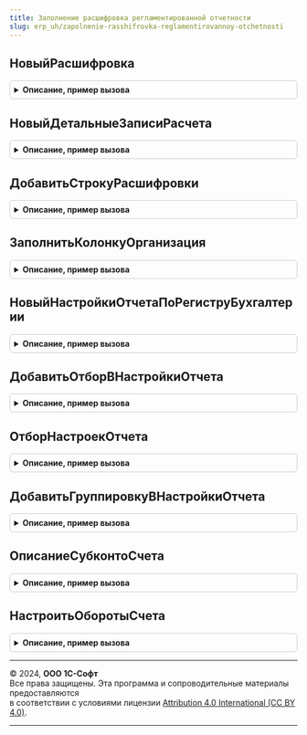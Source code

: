 ```yaml
---
title: Заполнение расшифровка регламентированной отчетности
slug: erp_uh/zapolnenie-rasshifrovka-reglamentirovannoy-otchetnosti
---
```



## НовыйРасшифровка
<details style="margin: 1em 0; padding: 0.5em; border: 1px solid #ccc; border-radius: 6px;">

<summary style="font-weight: bold; cursor: pointer;">Описание, пример вызова</summary>

```bsl

// Инициализирует коллекцию, содержащую описание порядка расчета показателей отчетности - "расшифровку".
// Вывод расшифровки предполагается с помощью общей формы РасшифровкаПоказателейРегламентированныхОтчетов.
//
// Возвращаемое значение:
//  ТаблицаЗначений - см. содержимое функции.
//
Функция НовыйРасшифровка() Экспорт
```

Пример вызова
```bsl
Результат = ЗаполнениеРасшифровкаРегламентированнойОтчетности.НовыйРасшифровка() 
```
</details>

## НовыйДетальныеЗаписиРасчета
<details style="margin: 1em 0; padding: 0.5em; border: 1px solid #ccc; border-radius: 6px;">

<summary style="font-weight: bold; cursor: pointer;">Описание, пример вызова</summary>

```bsl

// Инициализирует коллекцию, содержащую детальные записи расчета показателя.
// Вывод расшифровки предполагается с помощью общей формы РасшифровкаПоказателейРегламентированныхОтчетов
//
// Возвращаемое значение:
//  ТаблицаЗначений - см. содержимое функции
//
Функция НовыйДетальныеЗаписиРасчета() Экспорт
```

Пример вызова
```bsl
Результат = ЗаполнениеРасшифровкаРегламентированнойОтчетности.НовыйДетальныеЗаписиРасчета() 
```
</details>

## ДобавитьСтрокуРасшифровки
<details style="margin: 1em 0; padding: 0.5em; border: 1px solid #ccc; border-radius: 6px;">

<summary style="font-weight: bold; cursor: pointer;">Описание, пример вызова</summary>

```bsl

// Добавляет описание строки расшифровки в таблицу расшифровок.
// В случае, если таблица расшифровок не инициализирована, выполняется ее инициализация.
//
Процедура ДобавитьСтрокуРасшифровки(ТаблицаРасшифровок, ИмяПоказателя, НаименованиеПоказателя, ЗнакОперации, НаименованиеСлагаемого, Сумма, ИмяРаздела, ДополнительныеПараметры = Неопределено) Экспорт
```

Пример вызова
```bsl
ЗаполнениеРасшифровкаРегламентированнойОтчетности.ДобавитьСтрокуРасшифровки(ТаблицаРасшифровок, ИмяПоказателя, НаименованиеПоказателя, ЗнакОперации, НаименованиеСлагаемого, Сумма, ИмяРаздела, ДополнительныеПараметры);
```
</details>

## ЗаполнитьКолонкуОрганизация
<details style="margin: 1em 0; padding: 0.5em; border: 1px solid #ccc; border-radius: 6px;">

<summary style="font-weight: bold; cursor: pointer;">Описание, пример вызова</summary>

```bsl

// Обеспечивает наличие заполненной колонки Организация.
// В некоторых случаях предполагается, что в расшифровках нет колонки Организация,
// а в других - что она есть и заполнена.
// При инициализации расшифровки в ходе вызова ДобавитьСтрокуРасшифровки колонка Организация отсутствует.
// Если важно ее наличие, следует обеспечить ее наличие и заполнение после заполнения расшифровки.
//
// Параметры:
//  ТаблицаРасшифровок	 - ТаблицаЗначений - см. НовыйРасшифровка()
//  Организация			 - СправочникСсылка.Организации - организация для заполнения
//
Процедура ЗаполнитьКолонкуОрганизация(ТаблицаРасшифровок, Организация) Экспорт
```

Пример вызова
```bsl
ЗаполнениеРасшифровкаРегламентированнойОтчетности.ЗаполнитьКолонкуОрганизация(ТаблицаРасшифровок, Организация) 
```
</details>

## НовыйНастройкиОтчетаПоРегиструБухгалтерии
<details style="margin: 1em 0; padding: 0.5em; border: 1px solid #ccc; border-radius: 6px;">

<summary style="font-weight: bold; cursor: pointer;">Описание, пример вызова</summary>

```bsl

// Готовит настройки отчета в формате, понятном форме РасшифровкаПоказателейРегламентированныхОтчетов
//
// Параметры:
//  ВидОтчета		 - Строка - имя отчета, используемого для расшифровки.
//                     Поддерживаются:
//                     * ОборотноСальдоваяВедомостьПоСчету
//                     * АнализСчета
//                     * ОтчетПоПроводкам
//                     * ОборотыМеждуСубконто
//                     * ОборотыСчета
//  Организация		 - СправочникСсылка.Организации - организация, по которой формируется отчет
//  НачалоПериода	 - Дата	 - начало периода, за который формируется отчет
//  КонецПериода	 - Дата	 - конец периода, за который формируется отчет
//  Счет			 - ПланСчетовСсылка.Хозрасчетный - счет, по которому формируется отчет
//  ОписаниеСумм	 - Структура - см. КоллекцииСумм.НовыйОписаниеКоллекцииСумм, набор сумм которые должны быть выведены в отчете
//
// Возвращаемое значение:
//  Структура - см. тело функции
//
Функция НовыйНастройкиОтчетаПоРегиструБухгалтерии(ВидОтчета, Организация, НачалоПериода, КонецПериода, Счет, ОписаниеСумм) Экспорт
```

Пример вызова
```bsl
Результат = ЗаполнениеРасшифровкаРегламентированнойОтчетности.НовыйНастройкиОтчетаПоРегиструБухгалтерии(ВидОтчета, Организация, НачалоПериода, КонецПериода, Счет, ОписаниеСумм) 
```
</details>

## ДобавитьОтборВНастройкиОтчета
<details style="margin: 1em 0; padding: 0.5em; border: 1px solid #ccc; border-radius: 6px;">

<summary style="font-weight: bold; cursor: pointer;">Описание, пример вызова</summary>

```bsl

// Добавляет отбор в настройки стандартного отчета, расшифровывающего регламентированный отчет.
//
// Параметры:
//  Настройки	 - Структура - см. НовыйНастройкиОтчетаПоРегиструБухгалтерии, заполняемые настройки отчета
//  ИмяПоля		 - Строка - имя поля группировки в терминах отчета. Может быть определено с помощью ОписаниеСубконтоСчета
//	Значение     - Произвольный - Значение отбора
//	ВидСравнения - ВидСравненияКомпоновкиДанных - Вид сравнений компоновки данных (по умолчанию: Равно)
//
// Возвращаемое значение:
//	ЭлементОтбораКомпоновкиДанных - Добавленный элемент отбора
//
Функция ДобавитьОтборВНастройкиОтчета(Настройки, ИмяПоля, Значение, ВидСравнения = Неопределено) Экспорт
```

Пример вызова
```bsl
Результат = ЗаполнениеРасшифровкаРегламентированнойОтчетности.ДобавитьОтборВНастройкиОтчета(Настройки, ИмяПоля, Значение, ВидСравнения);
```
</details>

## ОтборНастроекОтчета
<details style="margin: 1em 0; padding: 0.5em; border: 1px solid #ccc; border-radius: 6px;">

<summary style="font-weight: bold; cursor: pointer;">Описание, пример вызова</summary>

```bsl

// Предоставляет доступ к настройке отбора настраиваемого отчета.
//
// Параметры:
//  Настройки	 - Структура - см. НовыйНастройкиОтчетаПоРегиструБухгалтерии, выполняемые настройки отчета
//
// Возвращаемое значение:
//  ОтборКомпоновкиДанных - настройки отбора
//
Функция ОтборНастроекОтчета(Настройки) Экспорт
```

Пример вызова
```bsl
Результат = ЗаполнениеРасшифровкаРегламентированнойОтчетности.ОтборНастроекОтчета(Настройки) 
```
</details>

## ДобавитьГруппировкуВНастройкиОтчета
<details style="margin: 1em 0; padding: 0.5em; border: 1px solid #ccc; border-radius: 6px;">

<summary style="font-weight: bold; cursor: pointer;">Описание, пример вызова</summary>

```bsl

// Добавляет группировку в настройки стандартного отчета - в том виде, который принят в стандартных отчетах.
// А именно:
//  - настройка группировки представлена в виде массива структур
//  - элемент массива соответствует строке таблицы группировок в отчете
//  - структура содержит ключи и значения:
//    -- Использование, 	Булево (здесь Истина)
//    -- Поле, 				Строка (имя поля группировки в терминах отчета)
//    -- Представление, 	Строка (представление группировки (поля))
//    -- ТипГруппировки, 	Число  (0 - Без групп, 1 - С группами, 2 - Только группы)
//
// Параметры:
//  Настройки		 - Структура - см. НовыйНастройкиОтчетаПоРегиструБухгалтерии, заполняемые настройки отчета
//  ИмяПоля			 - Строка - имя поля группировки в терминах отчета. Может быть определено с помощью ОписаниеСубконтоСчета
//  Представление	 - Строка - представление поля группировки. Может быть определено с помощью ОписаниеСубконтоСчета
//  ТипГруппировки	 - Число - 0: Без групп, 1: С группами, 2: Только группы
//
Процедура ДобавитьГруппировкуВНастройкиОтчета(Настройки, ИмяПоля, Представление, ТипГруппировки = 0) Экспорт
```

Пример вызова
```bsl
ЗаполнениеРасшифровкаРегламентированнойОтчетности.ДобавитьГруппировкуВНастройкиОтчета(Настройки, ИмяПоля, Представление, ТипГруппировки);
```
</details>

## ОписаниеСубконтоСчета
<details style="margin: 1em 0; padding: 0.5em; border: 1px solid #ccc; border-radius: 6px;">

<summary style="font-weight: bold; cursor: pointer;">Описание, пример вызова</summary>

```bsl

// Определяет описание поля субконто в виде структуры для использования в методах настройки отчетов.
//
// Параметры:
//  ПолеВиртуальнойТаблицы	 - Строка - имя поля виртуальной таблицы, лежащей в основе отчета
//  Счет					 - ПланСчетовСсылка.Хозрасчетный - счет, по которому формируется отчет
//  ВидИлиНомерСубконто		 - Число - порядковый номер субконто на счете
//                           - ПланВидовХарактеристикСсылка.ВидыСубконтоХозрасчетные - субконто счета, по которому формируется отчет
//
// Возвращаемое значение:
//  Структура - описание субконто
//    * "Имя" - Строка - Имя поля отчета, соответствующее запрошенному субконто
//    * "Представление" -  Строка - Пользовательское представление вида субконто
//
Функция ОписаниеСубконтоСчета(ПолеВиртуальнойТаблицы, Счет, ВидИлиНомерСубконто) Экспорт
```

Пример вызова
```bsl
Результат = ЗаполнениеРасшифровкаРегламентированнойОтчетности.ОписаниеСубконтоСчета(ПолеВиртуальнойТаблицы, Счет, ВидИлиНомерСубконто) 
```
</details>

## НастроитьОборотыСчета
<details style="margin: 1em 0; padding: 0.5em; border: 1px solid #ccc; border-radius: 6px;">

<summary style="font-weight: bold; cursor: pointer;">Описание, пример вызова</summary>

```bsl

// Настраивает состав показателей отчета "ОборотыСчета"
//
// Параметры:
//  Настройки		 - Структура - см. НовыйНастройкиОтчетаПоРегиструБухгалтерии, заполняемые настройки отчета
//  ДебетКредит		 - Строка - "Дт" - включить данные по дебету счета, "Кт" - по кредиту, "" (пустая строка) - по обеим сторонам
//  СальдоНаНачало	 - Булево - выводить в отчете начальное сальдо
//  СальдоНаКонец	 - Булево - выводить в отчете конечное сальдо
//  Обороты			 - Булево - выводить в отчете обороты - сводно
//  ОборотыСоСчетами - Булево - выводить в отчете обороты - детально по счетам
//
Процедура НастроитьОборотыСчета(Настройки, ДебетКредит = "", СальдоНаНачало = Ложь, СальдоНаКонец = Ложь, Обороты = Ложь, ОборотыСоСчетами = Истина) Экспорт
```

Пример вызова
```bsl
ЗаполнениеРасшифровкаРегламентированнойОтчетности.НастроитьОборотыСчета(Настройки, ДебетКредит, СальдоНаНачало, СальдоНаКонец, Обороты, ОборотыСоСчетами);
```
</details>

---

© 2024, **ООО 1С-Софт**  
Все права защищены. Эта программа и сопроводительные материалы предоставляются  
в соответствии с условиями лицензии [Attribution 4.0 International (CC BY 4.0)](https://creativecommons.org/licenses/by/4.0/legalcode).

---
